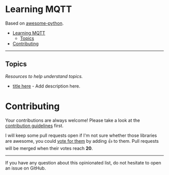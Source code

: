 # Learning MQTT



Based on [awesome-python](https://github.com/vinta/awesome-python).

- [Learning MQTT](#learning-mqtt)
    - [Topics](#topics)
- [Contributing](#contributing)

---

## Topics

*Resources to help understand topics.*

* [title here](https://github.com/a/b) - Add description here.

# Contributing

Your contributions are always welcome! Please take a look at the [contribution guidelines](https://github.com/acme-iot/learning-mqtt/blob/master/CONTRIBUTING.md) first.

I will keep some pull requests open if I'm not sure whether those libraries are awesome, you could [vote for them](https://github.com/acme-iot/learning-mqtt/pulls) by adding :+1: to them. Pull requests will be merged when their votes reach **20**.

- - -

If you have any question about this opinionated list, do not hesitate to open an issue on GitHub.
